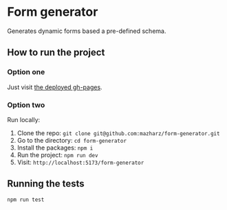 # Form generator

Generates dynamic forms based a pre-defined schema.

## How to run the project

### Option one

Just visit [the deployed gh-pages](https://mazharz.github.io/form-generator).

### Option two

Run locally:

1. Clone the repo: `git clone git@github.com:mazharz/form-generator.git`
1. Go to the directory: `cd form-generator`
1. Install the packages: `npm i`
1. Run the project: `npm run dev`
1. Visit: `http://localhost:5173/form-generator`

## Running the tests

`npm run test`
